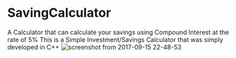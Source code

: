 # SavingCalculator
A Calculator that can calculate your savings using Compound Interest at the rate of 5%
This is a Simple Investment/Savings Calculator that was simply developed in C++
![screenshot from 2017-09-15 22-48-53](https://user-images.githubusercontent.com/21070545/30508590-6fb0aa30-9a68-11e7-90cd-b49f4ce7bcd1.png)
